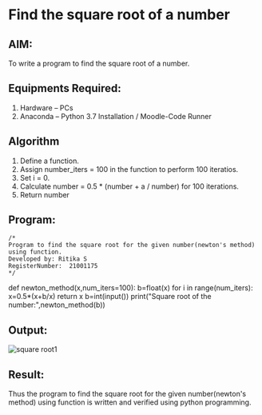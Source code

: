 # Find the square root of a number

## AIM:
To write a program to find the square root of a number.

## Equipments Required:
1. Hardware – PCs
2. Anaconda – Python 3.7 Installation / Moodle-Code Runner

## Algorithm
1. Define a function.
2. Assign number_iters = 100 in the function to perform 100 iteratios.
3. Set i = 0.
4. Calculate  number = 0.5 * (number + a / number) for 100 iterations.
5. Return number

## Program:
```
/*
Program to find the square root for the given number(newton's method) using function.
Developed by: Ritika S
RegisterNumber:  21001175
*/
```
def newton_method(x,num_iters=100):
    b=float(x)
    for i in range(num_iters):
        x=0.5*(x+b/x)
    return x
b=int(input()) 
print("Square root of the number:",newton_method(b))

## Output:
![square root1](https://user-images.githubusercontent.com/93427238/151386902-536396f9-f2bf-4f18-b741-8dc65ac48ddf.PNG)


## Result:
Thus the program to find the square root for the given number(newton's method) using function is written and verified using python programming.
